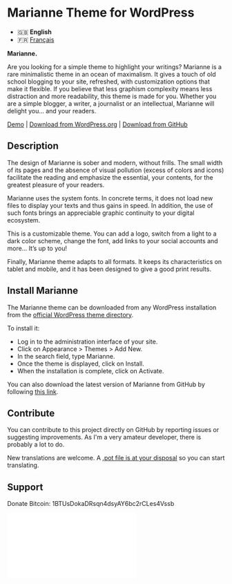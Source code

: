 # Marianne Theme for WordPress

- 🇬🇧 **English**
- 🇫🇷 [Français](/.github/LISEZMOI.md)

**Marianne.**

Are you looking for a simple theme to highlight your writings? Marianne is a rare minimalistic theme in an ocean of maximalism. It gives a touch of old school blogging to your site, refreshed, with customization options that make it flexible. If you believe that less graphism complexity means less distraction and more readability, this theme is made for you. Whether you are a simple blogger, a writer, a journalist or an intellectual, Marianne will delight you… and your readers.

[Demo](https://chezteddy.fr) | [Download from WordPress.org](https://wordpress.org/themes/marianne/) | [Download from GitHub](https://github.com/te2dy/marianne/releases/latest)

## Description

The design of Marianne is sober and modern, without frills. The small width of its pages and the absence of visual pollution (excess of colors and icons) facilitate the reading and emphasize the essential, your contents, for the greatest pleasure of your readers.

Marianne uses the system fonts. In concrete terms, it does not load new files to display your texts and thus gains in speed. In addition, the use of such fonts brings an appreciable graphic continuity to your digital ecosystem.

This is a customizable theme. You can add a logo, switch from a light to a dark color scheme, change the font, add links to your social accounts and more… It’s up to you!

Finally, Marianne theme adapts to all formats. It keeps its characteristics on tablet and mobile, and it has been designed to give a good print results.

## Install Marianne

The Marianne theme can be downloaded from any WordPress installation from the [official WordPress theme directory](https://wordpress.org/themes/marianne/).

To install it:
- Log in to the administration interface of your site.
- Click on Appearance \> Themes \> Add New.
- In the search field, type Marianne.
- Once the theme is displayed, click on Install.
- When the installation is complete, click on Activate.

You can also download the latest version of Marianne from GitHub by following [this link](https://github.com/te2dy/marianne/releases/latest).

## Contribute

You can contribute to this project directly on GitHub by reporting issues or suggesting improvements. As I'm a very amateur developer, there is probably a lot to do.

New translations are welcome. A [.pot file is at your disposal](/languages/marianne.pot) so you can start translating.

## Support

Donate Bitcoin: 1BTUsDokaDRsqn4dsyAY6bc2rCLes4Vssb

![Bitcoin QR Code](/.github/btc-qr-code.md)
